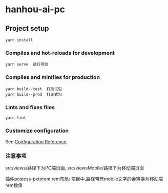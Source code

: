 # hanhou-ai-pc

## Project setup

```
yarn install
```

### Compiles and hot-reloads for development

```
yarn serve  运行项目
```

### Compiles and minifies for production

```
yarn build--test  打测试包
yarn build--prod  打正式包

```

### Lints and fixes files

```
yarn lint
```

### Customize configuration

See [Configuration Reference](https://cli.vuejs.org/config/).


### 注意事项

src/views/路径下为PC端页面, src/viewsMobile/路径下为移动端页面

插件postcss-pxtorem rem布局:  项目中,路径带有mobile文字的会转换为移动端rem数值

